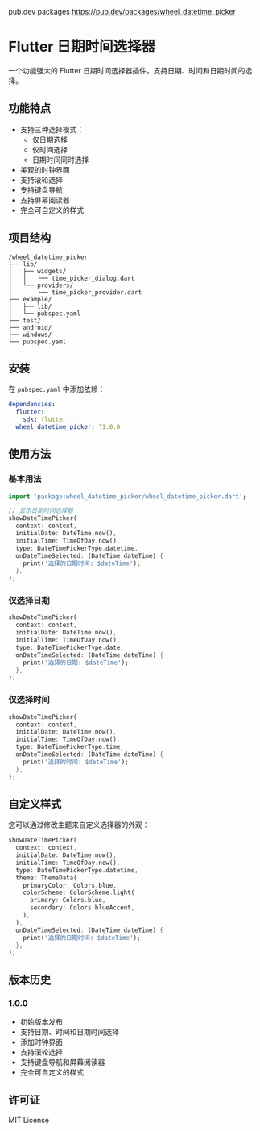 pub.dev packages
https://pub.dev/packages/wheel_datetime_picker

# Flutter 日期时间选择器

一个功能强大的 Flutter 日期时间选择器插件，支持日期、时间和日期时间的选择。

## 功能特点

- 支持三种选择模式：
  - 仅日期选择
  - 仅时间选择
  - 日期时间同时选择
- 美观的时钟界面
- 支持滚轮选择
- 支持键盘导航
- 支持屏幕阅读器
- 完全可自定义的样式

## 项目结构

```
/wheel_datetime_picker
├── lib/
│   ├── widgets/
│   │   └── time_picker_dialog.dart
│   └── providers/
│       └── time_picker_provider.dart
├── example/
│   ├── lib/
│   └── pubspec.yaml
├── test/
├── android/
├── windows/
└── pubspec.yaml
```

## 安装

在 `pubspec.yaml` 中添加依赖：

```yaml
dependencies:
  flutter:
    sdk: flutter
  wheel_datetime_picker: ^1.0.0
```

## 使用方法

### 基本用法

```dart
import 'package:wheel_datetime_picker/wheel_datetime_picker.dart';

// 显示日期时间选择器
showDateTimePicker(
  context: context,
  initialDate: DateTime.now(),
  initialTime: TimeOfDay.now(),
  type: DateTimePickerType.datetime,
  onDateTimeSelected: (DateTime dateTime) {
    print('选择的日期时间: $dateTime');
  },
);
```

### 仅选择日期

```dart
showDateTimePicker(
  context: context,
  initialDate: DateTime.now(),
  initialTime: TimeOfDay.now(),
  type: DateTimePickerType.date,
  onDateTimeSelected: (DateTime dateTime) {
    print('选择的日期: $dateTime');
  },
);
```

### 仅选择时间

```dart
showDateTimePicker(
  context: context,
  initialDate: DateTime.now(),
  initialTime: TimeOfDay.now(),
  type: DateTimePickerType.time,
  onDateTimeSelected: (DateTime dateTime) {
    print('选择的时间: $dateTime');
  },
);
```

## 自定义样式

您可以通过修改主题来自定义选择器的外观：

```dart
showDateTimePicker(
  context: context,
  initialDate: DateTime.now(),
  initialTime: TimeOfDay.now(),
  type: DateTimePickerType.datetime,
  theme: ThemeData(
    primaryColor: Colors.blue,
    colorScheme: ColorScheme.light(
      primary: Colors.blue,
      secondary: Colors.blueAccent,
    ),
  ),
  onDateTimeSelected: (DateTime dateTime) {
    print('选择的日期时间: $dateTime');
  },
);
```

## 版本历史

### 1.0.0
- 初始版本发布
- 支持日期、时间和日期时间选择
- 添加时钟界面
- 支持滚轮选择
- 支持键盘导航和屏幕阅读器
- 完全可自定义的样式

## 许可证

MIT License
